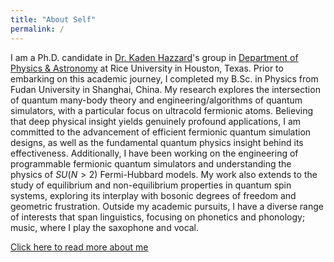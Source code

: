 ```yaml
---
title: "About Self"
permalink: /
---
```


I am a Ph.D. candidate in [Dr. Kaden Hazzard](https://kaden.rice.edu/)'s group in [Department of Physics & Astronomy](https://physics.rice.edu/) at Rice University in Houston, Texas. Prior to embarking on this academic journey, I completed my B.Sc. in Physics from Fudan University in Shanghai, China. My research explores the intersection of quantum many-body theory and engineering/algorithms of quantum simulators, with a particular focus on ultracold fermionic atoms. Believing that deep physical insight yields genuinely profound applications, I am committed to the advancement of efficient fermionic quantum simulation designs, as well as the fundamental quantum physics insight behind its effectiveness. Additionally, I have been working on the engineering of programmable fermionic quantum simulators and understanding the physics of $SU(N>2)$ Fermi-Hubbard models. My work also extends to the study of equilibrium and non-equilibrium properties in quantum spin systems, exploring its interplay with bosonic degrees of freedom and geometric frustration. Outside my academic pursuits, I have a diverse range of interests that span linguistics, focusing on phonetics and phonology; music, where I play the saxophone and vocal.

[Click here to read more about me](/cv)
